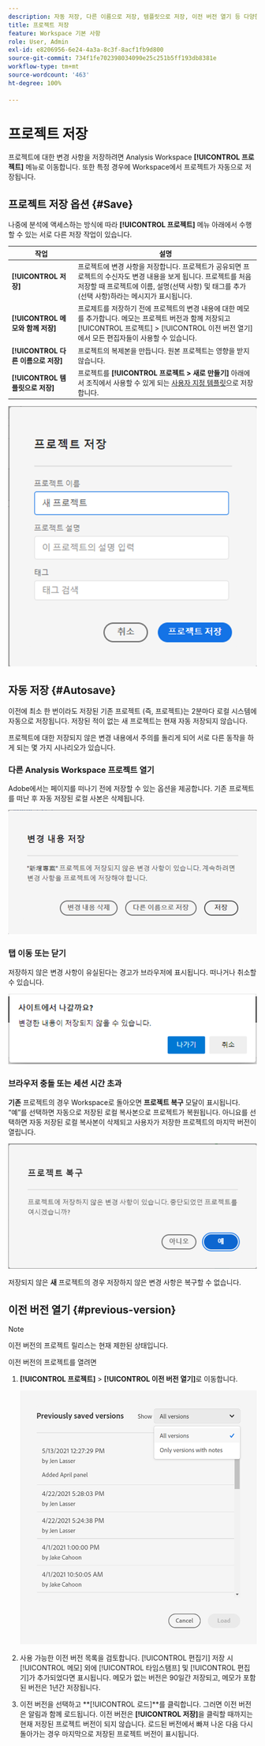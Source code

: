 ```yaml
---
description: 자동 저장, 다른 이름으로 저장, 템플릿으로 저장, 이전 버전 열기 등 다양한 저장 옵션에 대해 알아봅니다.
title: 프로젝트 저장
feature: Workspace 기본 사항
role: User, Admin
exl-id: e8206956-6e24-4a3a-8c3f-8acf1fb9d800
source-git-commit: 734f1fe702398034090e25c251b5ff193db8381e
workflow-type: tm+mt
source-wordcount: '463'
ht-degree: 100%

---
```


# 프로젝트 저장

프로젝트에 대한 변경 사항을 저장하려면 Analysis Workspace **[!UICONTROL 프로젝트]** 메뉴로 이동합니다. 또한 특정 경우에 Workspace에서 프로젝트가 자동으로 저장됩니다.

## 프로젝트 저장 옵션 {#Save}

나중에 분석에 액세스하는 방식에 따라 **[!UICONTROL 프로젝트]** 메뉴 아래에서 수행할 수 있는 서로 다른 저장 작업이 있습니다.

| 작업 | 설명 |
|---|---| 
| **[!UICONTROL 저장]** | 프로젝트에 변경 사항을 저장합니다. 프로젝트가 공유되면 프로젝트의 수신자도 변경 내용을 보게 됩니다. 프로젝트를 처음 저장할 때 프로젝트에 이름, 설명(선택 사항) 및 태그를 추가(선택 사항)하라는 메시지가 표시됩니다. |
| **[!UICONTROL 메모와 함께 저장]** | 프로제트를 저장하기 전에 프로젝트의 변경 내용에 대한 메모를 추가합니다. 메모는 프로젝트 버전과 함께 저장되고 [!UICONTROL 프로젝트] > [!UICONTROL 이전 버전 열기]에서 모든 편집자들이 사용할 수 있습니다. |
| **[!UICONTROL 다른 이름으로 저장]** | 프로젝트의 복제본을 만듭니다. 원본 프로젝트는 영향을 받지 않습니다. |
| **[!UICONTROL 템플릿으로 저장]** | 프로젝트를 **[!UICONTROL 프로젝트 > 새로 만들기]** 아래에서 조직에서 사용할 수 있게 되는 [사용자 지정 템플릿](https://experienceleague.adobe.com/docs/analytics/analyze/analysis-workspace/build-workspace-project/starter-projects.html?lang=ko-KR)으로 저장합니다. |

![](assets/save-project.png)

## 자동 저장 {#Autosave}

이전에 최소 한 번이라도 저장된 기존 프로젝트 (즉, 프로젝트)는 2분마다 로컬 시스템에 자동으로 저장됩니다. 저장된 적이 없는 새 프로젝트는 현재 자동 저장되지 않습니다.

프로젝트에 대한 저장되지 않은 변경 내용에서 주의를 돌리게 되어 서로 다른 동작을 하게 되는 몇 가지 시나리오가 있습니다.

### 다른 Analysis Workspace 프로젝트 열기

Adobe에서는 페이지를 떠나기 전에 저장할 수 있는 옵션을 제공합니다. 기존 프로젝트를 떠난 후 자동 저장된 로컬 사본은 삭제됩니다.

![](assets/existing-save.png)

### 탭 이동 또는 닫기

저장하지 않은 변경 사항이 유실된다는 경고가 브라우저에 표시됩니다. 떠나거나 취소할 수 있습니다.

![](assets/browser-image.png)

### 브라우저 충돌 또는 세션 시간 초과

**기존** 프로젝트의 경우 Workspace로 돌아오면 **프로젝트 복구** 모달이 표시됩니다. “예”를 선택하면 자동으로 저장된 로컬 복사본으로 프로젝트가 복원됩니다. 아니요를 선택하면 자동 저장된 로컬 복사본이 삭제되고 사용자가 저장한 프로젝트의 마지막 버전이 열립니다.

![](assets/project-recovery.png)

저장되지 않은 **새** 프로젝트의 경우 저장하지 않은 변경 사항은 복구할 수 없습니다.

## 이전 버전 열기 {#previous-version}

>[!NOTE]
>
>이전 버전의 프로젝트 릴리스는 현재 제한된 상태입니다.

이전 버전의 프로젝트를 열려면

1. **[!UICONTROL 프로젝트]** > **[!UICONTROL 이전 버전 열기]**&#x200B;로 이동합니다.

   ![](assets/previous-versions.png)

1. 사용 가능한 이전 버전 목록을 검토합니다.
   [!UICONTROL 편집기] 저장 시 [!UICONTROL 메모] 외에 [!UICONTROL 타임스탬프] 및 [!UICONTROL 편집기]가 추가되었다면 표시됩니다. 메모가 없는 버전은 90일간 저장되고, 메모가 포함된 버전은 1년간 저장됩니다.
1. 이전 버전을 선택하고 **[!UICONTROL 로드]**를 클릭합니다.
그러면 이전 버전은 알림과 함께 로드됩니다. 이전 버전은 **[!UICONTROL 저장]**&#x200B;을 클릭할 때까지는 현재 저장된 프로젝트 버전이 되지 않습니다. 로드된 버전에서 빠져 나온 다음 다시 돌아가는 경우 마지막으로 저장된 프로젝트 버전이 표시됩니다.
